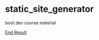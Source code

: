 # static_site_generator
boot.dev course material

[End Result](https://veroaghe.github.io/static_site_generator)

